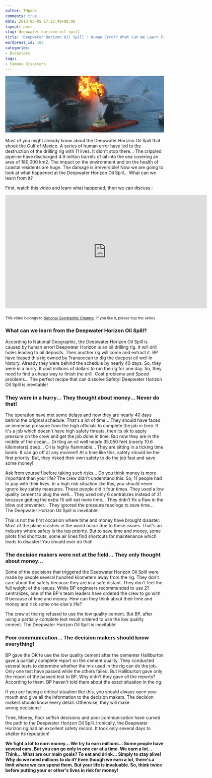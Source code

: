 ```yaml
---
author: THpubs
comments: true
date: 2013-05-05 17:23:40+00:00
layout: post
slug: deepwater-horizon-oil-spill
title: 'Deepwater Horizon Oil Spill : Human Error? What Can We Learn From it? [Documentary]'
wordpress_id: 103
categories:
- Disasters
tags:
- Famous Disasters
---
```

![Deepwater Horizon Oil Spill](/images/post-images/2013/05/deep-water-horizon.jpg "Deepwater Horizon Oil Spill")

Most of you might already know about the Deepwater Horizon Oil Spill that shook the Gulf of Mexico. A series of human error have led to the destruction of the drilling rig with 11 lives. It didn't stop there... The crippled pipeline have discharged 4.9 million barrels of oil into the sea covering an area of 180,000 km2. The impact on the environment and on the health of coastal residents are huge. The damage is irreversible! Now we are going to look at what happened at the Deepwater Horizon Oil Spill... What can we learn from it?

<!-- more -->

First, watch this video and learn what happened, then we can discuss :

<iframe width="640" height="360" src="http://www.youtube.com/embed/V9QCmA-sxmQ?rel=0" frameborder="0" allowfullscreen></iframe>



<sub>This video belongs to [National Geographic Channel](http://natgeotv.com/uk/seconds-from-disaster/videos/deepwater-horizon). If you like it, please buy the series. </sub>





### 




### What can we learn from the Deepwater Horizon Oil Spill?


According to National Geographic, the Deepwater Horizon Oil Spill is caused by human error! Deepwater Horizon is an oil drilling rig. It will drill holes leading to oil deposits. Then another rig will come and extract it. BP have leased this rig owned by Transocean to dig the deepest oil well in history. Already they were behind the schedule by nearly 40 days. So, they were in a hurry. It cost millions of dollars to run the rig for one day. So, they need to find a cheap way to finish the drill. Cost problems and Speed problems... The perfect recipe that can dissolve Safety! Deepwater Horizon Oil Spill is inevitable!


### They were in a hurry... They thought about money... Never do that!


The operation have met some delays and now they are nearly 40 days behind the original schedule. That's a lot of time... They should have faced an immense pressure from the high officials to complete the job in time. If it's a job which doesn't have high safety threats, then its ok to apply pressure on the crew and get the job done in time. But now they are in the middle of the ocean... Drilling an oil well nearly 35,050 feet (nearly 10.6 kilometers) deep... Oil is highly flammable... They are sitting in a ticking time bomb. It can go off at any moment! At a time like this, safety should be the first priority. But, they risked their own safety to do the job fast and save some money!

Ask from yourself before taking such risks... Do you think money is more important than your life? The crew didn't understand this. So, 11 people had to pay with their lives. In a high risk situation like this, you should never ignore key safety measures. These people did it four times. They used a low quality cement to plug the well... They used only 6 centralizes instead of 21 because getting the extra 15 will eat more time... They didn't fix a flaw in the blow out preventer... They ignored the pressure readings to save time... The Deepwater Horizon Oil Spill is inevitable!

This is not the first occasion where time and money have brought disaster. Most of the plane crashes in the world occur due to these issues. That's an industry where safety is the top priority. But to save time and money, some pilots find shortcuts, some air lines find shortcuts for maintenance which leads to disaster! You should ever do that!


### The decision makers were not at the field... They only thought about money...


Some of the decisions that triggered the Deepwater Horizon Oil Spill were made by people several hundred kilometers away from the rig. They don't care about the safety because they are in a safe distant. They don't feel the full weight of the issues. While BP engineers recommended to use 21 centralizes, one of the BP's team leaders have ordered the crew to go with 6 because of time and money. How can they think about their time and money and risk some one else's life?

The crew at the rig refused to use the low quality cement. But BP, after using a partially complete test result ordered to use the low quality cement. The Deepwater Horizon Oil Spill is inevitable!


### Poor communication... The decision makers should know everything!


BP gave the OK to use the low quality cement after the cementer Halliburton gave a partially complete report on the cement quality. They conducted several tests to determine whether the mix used in the rig can do the job. Only one test have passed while the others failed. But Halliburton gave only the report of the passed test to BP. Why didn't they gave all the reports? According to them, BP haven't told them about the exact situation in the rig.

If you are facing a critical situation like this, you should always open your mouth and give all the information to the decision makers. The decision makers should know every detail. Otherwise, they will make wrong decisions!

Time, Money, Poor selfish decisions and poor communication have curved the path to the Deepwater Horizon Oil Spill. Ironically, the Deepwater Horizon rig had an excellent safety record. It took only several days to shatter its reputation!

**We fight a lot to earn money... We try to earn millions... Some people have several cars. But you can go only in one car at a time. We earn a lot... Think... What are our main goals? To eat and drink... Simply to stay alive! Why do we need millions to do it? Even though we earn a lot, there's a limit where we can spend them. But your life is invaluable. So, think twice before putting your or other's lives in risk for money!**
